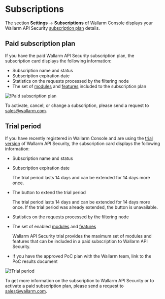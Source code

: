 # Subscriptions

The section **Settings** → **Subscriptions** of Wallarm Console displays your Wallarm API Security [subscription plan](../../about-wallarm-waf/subscription-plans.md) details.

## Paid subscription plan

If you have the paid Wallarm API Security subscription plan, the subscription card displays the following information:

* Subscription name and status
* Subscription expiration date
* Statistics on the requests processed by the filtering node
* The set of [modules](../../about-wallarm-waf/subscription-plans.md#modules) and [features](../../about-wallarm-waf/subscription-plans.md#features) included to the subscription plan

![!Paid subscription plan](../../images/user-guides/settings/subscriptions/subscriptions.png)

To activate, cancel, or change a subscription, please send a request to [sales@wallarm.com](mailto:sales@wallarm.com).

## Trial period

If you have recently registered in Wallarm Console and are using the [trial version](../../about-wallarm-waf/subscription-plans.md#trial-period) of Wallarm API Security, the subscription card displays the following information:

* Subscription name and status
* Subscription expiration date

    The trial period lasts 14 days and can be extended for 14 days more once.
* The button to extend the trial period

    The trial period lasts 14 days and can be extended for 14 days more once. If the trial period was already extended, the button is unavailable.
* Statistics on the requests processed by the filtering node
* The set of enabled [modules](../../about-wallarm-waf/subscription-plans.md#modules) and [features](../../about-wallarm-waf/subscription-plans.md#features)

    Wallarm API Security trial provides the maximum set of modules and features that can be included in a paid subscription to Wallarm API Security.
* If you have the approved PoC plan with the Wallarm team, link to the PoC results document

![!Trial period](../../images/user-guides/settings/subscriptions/subscriptions-trial-with-poc.png)

To get more information on the subscription to Wallarm API Security or to activate a paid subscription plan, please send a request to [sales@wallarm.com](mailto:sales@wallarm.com).
